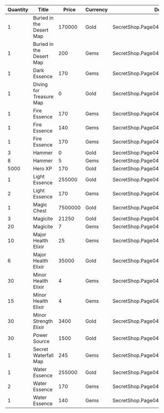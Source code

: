 | Quantity | Title | Price | Currency |  Dev Name |
| -------- | ----- | ----- | -------- |  -------- |
| 1 | Buried in the Desert Map | 170000 | Gold | SecretShop.Page04.TreasureMap.26 |
| 1 | Buried in the Desert Map | 200 | Gems | SecretShop.Page04.TreasureMap.35 |
| 1 | Dark Essence | 170 | Gems | SecretShop.Page04.Shard.26 |
| 1 | Diving for Treasure Map | 0 | Gold | SecretShop.Page04.Free.39 |
| 1 | Fire Essence | 170 | Gems | SecretShop.Page04.Shard.27 |
| 1 | Fire Essence | 140 | Gems | SecretShop.Page04.UnderworldTrader.65 |
| 1 | Fire Essence | 170 | Gems | SecretShop.Page04.UnderworldTrader.69 |
| 3 | Hammer | 0 | Gold | SecretShop.Page04.Free.40 |
| 8 | Hammer | 5 | Gems | SecretShop.Page04.Misc.28 |
| 5000 | Hero XP | 170 | Gold | SecretShop.Page04.Misc.26 |
| 1 | Light Essence | 255000 | Gold | SecretShop.Page04.Reagent.70 |
| 2 | Light Essence | 170 | Gems | SecretShop.Page04.Reagent.85 |
| 1 | Magic Chest | 7500000 | Gold | SecretShop.Page04.CharShard.22 |
| 3 | Magicite | 21250 | Gold | SecretShop.Page04.Ore.05 |
| 20 | Magicite | 7 | Gems | SecretShop.Page04.UnderworldTrader.85 |
| 10 | Major Health Elixir | 25 | Gems | SecretShop.Page04.Elixir.26 |
| 6 | Major Health Elixir | 35000 | Gold | SecretShop.Page04.UnderworldTraderGold.12 |
| 30 | Minor Health Elixir | 4 | Gems | SecretShop.Page04.Elixir.27 |
| 15 | Minor Health Elixir | 4 | Gems | SecretShop.Page04.UnderworldTrader.87 |
| 30 | Minor Strength Elixir | 3400 | Gold | SecretShop.Page04.Elixir.25 |
| 30 | Power Source | 1500 | Gold | SecretShop.Page04.UnderworldTraderGold.11 |
| 1 | Secret Waterfall Map | 245 | Gems | SecretShop.Page04.UnderworldTrader.84 |
| 1 | Water Essence | 255000 | Gold | SecretShop.Page04.Reagent.65 |
| 2 | Water Essence | 170 | Gems | SecretShop.Page04.Reagent.80 |
| 1 | Water Essence | 140 | Gems | SecretShop.Page04.UnderworldTrader.74 |
